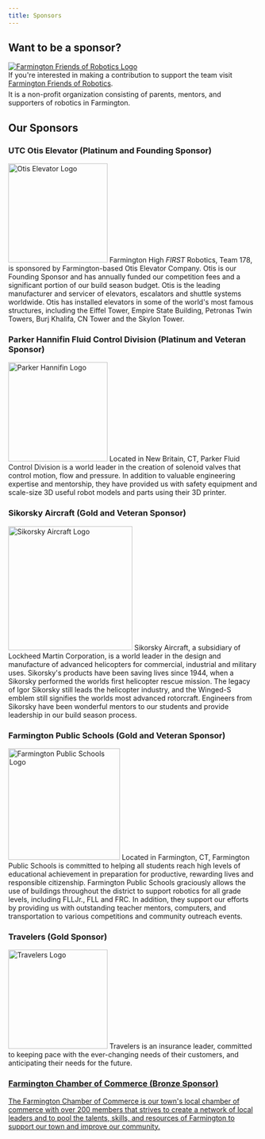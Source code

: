 ```yaml
---
title: Sponsors
---
```


<!--
Hello fellow Enforcer! This page may be a bit more complicated than the rest. It uses HTML to format the logos and align them to the left. It should be intuitive enough to understand what's going on though. If you have questions about this, please ask. :)
-->

<div class="info-box">
  <h2>Want to be a sponsor?</h2>
  <div id="container1">
    <a href="http://www.farmingtonfor.org"><img id="logo" alt="Farmington Friends of Robotics Logo" src="{{ site.url }}/assets/img/sponsors/ffor-logo.png"></a>
    <div id="container2">
      <div style="margin-bottom:5px;">If you're interested in making a contribution to support the team visit <a href="http://www.farmingtonfor.org">Farmington Friends of Robotics</a>.</div>
      <div style="margin-top:5px;">It is a non-profit organization consisting of parents, mentors, and supporters of robotics in Farmington.</div>
    </div>
  </div>
</div>

## Our Sponsors

### UTC Otis Elevator (Platinum and Founding Sponsor)
<a target="_blank" href="http://www.otis.com/site/us/Pages/default.aspx"><img class="float-left" alt="Otis Elevator Logo" style="width: 200px;" src="{{ site.url }}/assets/img/sponsors/otis-logo.svg.png" /></a>
Farmington High *FIRST* Robotics, Team 178, is sponsored by Farmington-based Otis Elevator Company. Otis is our Founding Sponsor and has annually funded our competition fees and a significant portion of our build season budget. Otis is the leading manufacturer and servicer of elevators, escalators and shuttle systems worldwide. Otis has installed elevators in some of the world's most famous structures, including the Eiffel Tower, Empire State Building, Petronas Twin Towers, Burj Khalifa, CN Tower and the Skylon Tower.

### Parker Hannifin Fluid Control Division (Platinum and Veteran Sponsor)
<a target="_blank" href="http://www.parker.com/fcd"><img class="float-left" alt="Parker Hannifin Logo" style="width: 200px;" src="{{ site.url }}/assets/img/sponsors/parker-logo.svg.png" /></a>
Located in New Britain, CT, Parker Fluid Control Division is a world leader in the creation of solenoid valves that control motion, flow and pressure. In addition to valuable engineering expertise and mentorship, they have provided us with safety equipment and scale-size 3D useful robot models and parts using their 3D printer.

### Sikorsky Aircraft (Gold and Veteran Sponsor)
<a target="_blank" href="http://www.sikorsky.com"><img class="float-left" alt="Sikorsky Aircraft Logo" style="width: 250px;" src="{{ site.url }}/assets/img/sponsors/sikorsky-logo.png" /></a>
Sikorsky Aircraft, a subsidiary of Lockheed Martin Corporation, is a world leader in the design and manufacture of advanced helicopters for commercial, industrial and military uses. Sikorsky's products have been saving lives since 1944, when a Sikorsky performed the worlds first helicopter rescue mission. The legacy of Igor Sikorsky still leads the helicopter industry, and the Winged-S emblem still signifies the worlds most advanced rotorcraft. Engineers from Sikorsky have been wonderful mentors to our students and provide leadership in our build season process.

### Farmington Public Schools (Gold and Veteran Sponsor)
<a target="_blank" href="http://fpsct.org"><img class="float-left" alt="Farmington Public Schools Logo" style="width: 225px;" src="{{ site.url }}/assets/img/sponsors/fps-logo.jpg" /></a>
Located in Farmington, CT, Farmington Public Schools is committed to helping all students reach high levels of educational achievement in preparation for productive, rewarding lives and responsible citizenship. Farmington Public Schools graciously allows the use of buildings throughout the district to support robotics for all grade levels, including FLLJr., FLL and FRC. In addition, they support our efforts by providing us with outstanding teacher mentors, computers, and transportation to various competitions and community outreach events.

### Travelers (Gold Sponsor)
<a target="_blank" href="https://www.travelers.com"><img class="float-left" alt="Travelers Logo" style="width: 200px;" src="{{ site.url }}/assets/img/sponsors/travelers-logo.png" /></a>
Travelers is an insurance leader, committed to keeping pace with the ever-changing needs of their customers, and anticipating their needs for the future.

### <a target="_blank" href="http://www.farmingtonchamber.com">Farmington Chamber of Commerce (Bronze Sponsor)
The Farmington Chamber of Commerce is our town's local chamber of commerce with over 200 members that strives to create a network of local leaders and to pool the talents, skills, and resources of Farmington to support our town and improve our community.
